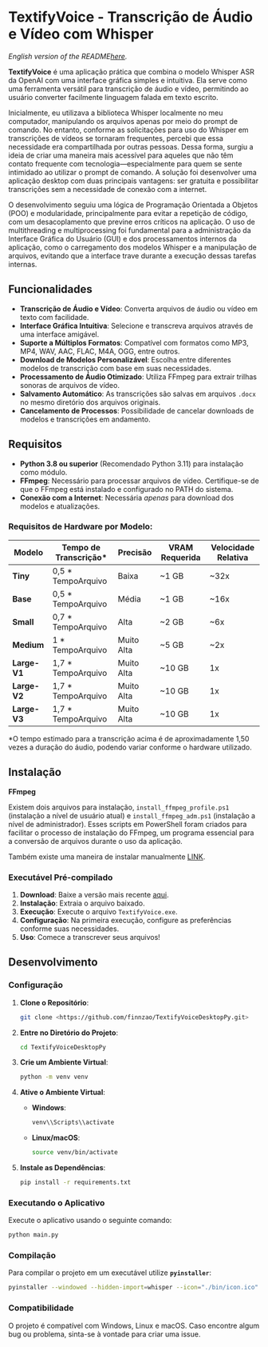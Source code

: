 # TextifyVoice - Transcrição de Áudio e Vídeo com Whisper

*English version of the README[here](https://github.com/finnzao/TextifyVoiceDesktopPy/releases/tag/v1).*

**TextifyVoice** é uma aplicação prática que combina o modelo Whisper ASR da OpenAI com uma interface gráfica simples e intuitiva. Ela serve como uma ferramenta versátil para transcrição de áudio e vídeo, permitindo ao usuário converter facilmente linguagem falada em texto escrito.

Inicialmente, eu utilizava a biblioteca Whisper localmente no meu computador, manipulando os arquivos apenas por meio do prompt de comando. No entanto, conforme as solicitações para uso do Whisper em transcrições de vídeos se tornaram frequentes, percebi que essa necessidade era compartilhada por outras pessoas. Dessa forma, surgiu a ideia de criar uma maneira mais acessível para aqueles que não têm contato frequente com tecnologia—especialmente para quem se sente intimidado ao utilizar o prompt de comando. A solução foi desenvolver uma aplicação desktop com duas principais vantagens: ser gratuita e possibilitar transcrições sem a necessidade de conexão com a internet.

O desenvolvimento seguiu uma lógica de Programação Orientada a Objetos (POO) e modularidade, principalmente para evitar a repetição de código, com um desacoplamento que previne erros críticos na aplicação. O uso de multithreading e multiprocessing foi fundamental para a administração da Interface Gráfica do Usuário (GUI) e dos processamentos internos da aplicação, como o carregamento dos modelos Whisper e a manipulação de arquivos, evitando que a interface trave durante a execução dessas tarefas internas.

## Funcionalidades

- **Transcrição de Áudio e Vídeo**: Converta arquivos de áudio ou vídeo em texto com facilidade.
- **Interface Gráfica Intuitiva**: Selecione e transcreva arquivos através de uma interface amigável.
- **Suporte a Múltiplos Formatos**: Compatível com formatos como MP3, MP4, WAV, AAC, FLAC, M4A, OGG, entre outros.
- **Download de Modelos Personalizável**: Escolha entre diferentes modelos de transcrição com base em suas necessidades.
- **Processamento de Áudio Otimizado**: Utiliza FFmpeg para extrair trilhas sonoras de arquivos de vídeo.
- **Salvamento Automático**: As transcrições são salvas em arquivos `.docx` no mesmo diretório dos arquivos originais.
- **Cancelamento de Processos**: Possibilidade de cancelar downloads de modelos e transcrições em andamento.

## Requisitos

- **Python 3.8 ou superior** (Recomendado Python 3.11) para instalação como módulo.
- **FFmpeg**: Necessário para processar arquivos de vídeo. Certifique-se de que o FFmpeg está instalado e configurado no PATH do sistema.
- **Conexão com a Internet**: Necessária *apenas* para download dos modelos e atualizações.

### Requisitos de Hardware por Modelo:

| Modelo | Tempo de Transcrição* | Precisão | VRAM Requerida | Velocidade Relativa |
| --- | --- | --- | --- | --- |
| **Tiny** | 0,5 * TempoArquivo | Baixa | ~1 GB | ~32x |
| **Base** | 0,5 * TempoArquivo | Média | ~1 GB | ~16x |
| **Small** | 0,7 * TempoArquivo | Alta | ~2 GB | ~6x |
| **Medium** | 1 *  TempoArquivo | Muito Alta | ~5 GB | ~2x |
| **Large-V1** | 1,7 * TempoArquivo | Muito Alta | ~10 GB | 1x |
| **Large-V2** | 1,7 * TempoArquivo | Muito Alta | ~10 GB | 1x |
| **Large-V3** | 1,7 * TempoArquivo | Muito Alta | ~10 GB | 1x |

\*O tempo estimado para a transcrição acima é de aproximadamente 1,50 vezes a duração do áudio, podendo variar conforme o hardware utilizado.

## Instalação

**FFmpeg** 

Existem dois arquivos para instalação, `install_ffmpeg_profile.ps1` (instalação a nível de usuário atual) e `install_ffmpeg_adm.ps1` (instalação a nível de administrador). Esses scripts em PowerShell foram criados para facilitar o processo de instalação do FFmpeg, um programa essencial para a conversão de arquivos durante o uso da aplicação.

Também existe uma maneira de instalar manualmente [LINK](https://www.wikihow.com/Install-FFmpeg-on-Windows).

### Executável Pré-compilado

1. **Download**: Baixe a versão mais recente [aqui](https://github.com/finnzao/TextifyVoiceDesktopPy/releases/tag/v1).
2. **Instalação**: Extraia o arquivo baixado.
3. **Execução**: Execute o arquivo `TextifyVoice.exe`.
4. **Configuração**: Na primeira execução, configure as preferências conforme suas necessidades.
5. **Uso**: Comece a transcrever seus arquivos!



## Desenvolvimento

### Configuração

1. **Clone o Repositório**:
    
    ```bash
    git clone <https://github.com/finnzao/TextifyVoiceDesktopPy.git>
    
    ```
    
2. **Entre no Diretório do Projeto**:
    
    ```bash
    cd TextifyVoiceDesktopPy
    
    ```
    
3. **Crie um Ambiente Virtual**:
    
    ```bash
    python -m venv venv
    
    ```
    
4. **Ative o Ambiente Virtual**:
    - **Windows**:
        
        ```bash
        venv\\Scripts\\activate
        
        ```
        
    - **Linux/macOS**:
        
        ```bash
        source venv/bin/activate
        
        ```
        
5. **Instale as Dependências**:
    
    ```bash
    pip install -r requirements.txt
    
    ```
    

### Executando o Aplicativo

Execute o aplicativo usando o seguinte comando:

```bash
python main.py
```

### Compilação

Para compilar o projeto em um executável utilize **`pyinstaller`**:

```bash
pyinstaller --windowed --hidden-import=whisper --icon="./bin/icon.ico" --add-data="./bin/ffmpeg.exe;bin" --add-data="config.json;." textifyVoiceModelDownload.py
```

### Compatibilidade

O projeto é compatível com Windows, Linux e macOS. Caso encontre algum bug ou problema, sinta-se à vontade para criar uma issue.